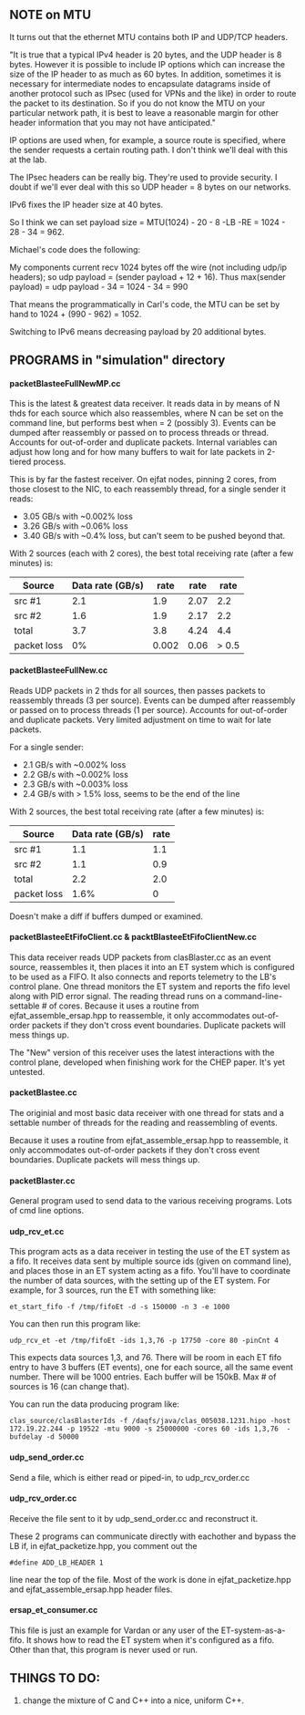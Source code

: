 ## NOTE on MTU


It turns out that the ethernet MTU contains both IP and UDP/TCP headers.

"It is true that a typical IPv4 header is 20 bytes, and the UDP header is 8 bytes.
However it is possible to include IP options which can increase the size of the
IP header to as much as 60 bytes. In addition, sometimes it is necessary for
intermediate nodes to encapsulate datagrams inside of another protocol such as
IPsec (used for VPNs and the like) in order to route the packet to its destination.
So if you do not know the MTU on your particular network path, it is best to leave
a reasonable margin for other header information that you may not have anticipated."

IP options are used when, for example, a source route is specified,
where the sender requests a certain routing path. I don't think we'll deal with this at the lab.

The IPsec headers can be really big. They're used to provide security.
I doubt if we'll ever deal with this so UDP header = 8 bytes on our networks.

IPv6 fixes the IP header size at 40 bytes.

So I think we can set payload size = MTU(1024) - 20 - 8 -LB -RE = 1024 - 28 - 34 = 962.


Michael's code does the following:

My components current recv 1024 bytes off the wire (not including udp/ip headers);
so udp payload = (sender payload + 12 + 16).
Thus max(sender payload) = udp payload - 34 = 1024 - 34 = 990


That means the programmatically in Carl's code, the MTU can be set by hand to 1024 + (990 - 962) = 1052.

Switching to IPv6 means decreasing payload by 20 additional bytes.


## PROGRAMS in "simulation" directory


#### packetBlasteeFullNewMP.cc

This is the latest & greatest data receiver.
It reads data in by means of N thds for each source which also reassembles,
where N can be set on the command
line, but performs best when = 2 (possibly 3).
Events can be dumped after reassembly or passed on to process threads or thread.
Accounts for out-of-order and duplicate packets.
Internal variables can adjust how long and for how many buffers to wait for late packets in 2-tiered process.

This is by far the fastest receiver. On ejfat nodes, pinning 2 cores, from those closest to the NIC,
to each reassembly thread, for a single sender it reads:

 * 3.05 GB/s with ~0.002% loss
 * 3.26 GB/s with ~0.06%  loss
 * 3.40 GB/s with ~0.4%   loss, but can't seem to be pushed beyond that.

With 2 sources (each with 2 cores), the best total receiving rate (after a few minutes) is:

| Source | Data rate (GB/s) | rate | rate | rate |
---------|------------------|------|------|------|
| src #1 |  2.1 | 1.9  |  2.07  |   2.2  |
| src #2 |  1.6 | 1.9  |  2.17  |   2.2  |
|  total |  3.7 | 3.8  |  4.24  |   4.4  |
| packet loss | 0%  |  0.002 | 0.06 |  > 0.5  |



#### packetBlasteeFullNew.cc

Reads UDP packets in 2 thds for all sources, then passes packets to reassembly threads (3 per source).
Events can be dumped after reassembly or passed on to process threads (1 per source).
Accounts for out-of-order and duplicate packets.
Very limited adjustment on time to wait for late packets.

For a single sender:

 * 2.1 GB/s with ~0.002% loss
 * 2.2 GB/s with ~0.002% loss
 * 2.3 GB/s with ~0.003% loss
 * 2.4 GB/s with > 1.5%  loss, seems to be the end of the line


With 2 sources, the best total receiving rate (after a few minutes) is:

| Source | Data rate (GB/s) |rate |
---------|------------------|-----|
| src #1 |  1.1 | 1.1  |
| src #2 |  1.1 | 0.9  |
|  total |  2.2 | 2.0  |
| packet loss | 1.6%  |  0 |


Doesn't make a diff if buffers dumped or examined.



#### packetBlasteeEtFifoClient.cc  &   packtBlasteeEtFifoClientNew.cc

This data receiver reads UDP packets from clasBlaster.cc as an event source, reassembles it, then
places it into an ET system which is configured to be used as a FIFO.
It also connects and reports telemetry to the LB's control plane.
One thread monitors the ET system and reports the fifo level along with PID error signal.
The reading thread runs on a command-line-settable # of cores.
Because it uses a routine from ejfat_assemble_ersap.hpp to reassemble,
it only accommodates out-of-order packets if they don't cross event boundaries.
Duplicate packets will mess things up.

The "New" version of this receiver uses the latest interactions with the control plane,
developed when finishing work for the CHEP paper. It's yet untested.



#### packetBlastee.cc

The originial and most basic data receiver with one thread for stats and a settable number
of threads for the reading and reassembling of events.

Because it uses a routine from ejfat_assemble_ersap.hpp to reassemble,
it only accommodates out-of-order packets if they don't cross event boundaries.
Duplicate packets will mess things up.



#### packetBlaster.cc

General program used to send data to the various receiving programs. Lots of cmd line options.



#### udp_rcv_et.cc

This program acts as a data receiver in testing the use of the ET system as a fifo.
It receives data sent by multiple source ids (given on command line), and 
places those in an ET system acting as a fifo.
You'll have to coordinate the number of data sources, with the setting up of the ET system.
For example, for 3 sources, run the ET with something like:

    et_start_fifo -f /tmp/fifoEt -d -s 150000 -n 3 -e 1000

You can then run this program like:

    udp_rcv_et -et /tmp/fifoEt -ids 1,3,76 -p 17750 -core 80 -pinCnt 4

This expects data sources 1,3, and 76. There will be room in each ET fifo entry to have
3 buffers (ET events), one for each source, all the same event number. There will be 1000 entries.
Each buffer will be 150kB. Max # of sources is 16 (can change that).

You can run the data producing program like:

    clas_source/clasBlasterIds -f /daqfs/java/clas_005038.1231.hipo -host 172.19.22.244 -p 19522 -mtu 9000 -s 25000000 -cores 60 -ids 1,3,76  -bufdelay -d 50000



#### udp_send_order.cc

Send a file, which is either read or piped-in, to udp_rcv_order.cc



#### udp_rcv_order.cc

Receive the file sent to it by udp_send_order.cc and reconstruct it.

These 2 programs can communicate directly with eachother and bypass the LB if,
in ejfat_packetize.hpp, you comment out the

    #define ADD_LB_HEADER 1

line near the top of the file.
Most of the work is done in ejfat_packetize.hpp and ejfat_assemble_ersap.hpp header files.



#### ersap_et_consumer.cc

This file is just an example for Vardan or any user of the ET-system-as-a-fifo.
It shows how to read the ET system when it's configured as a fifo.
Other than that, this program is never used or run.


## THINGS TO DO:

1) change the mixture of C and C++ into a nice, uniform C++.
